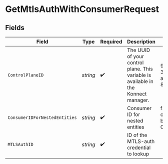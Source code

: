 # GetMtlsAuthWithConsumerRequest


## Fields

| Field                                                                              | Type                                                                               | Required                                                                           | Description                                                                        | Example                                                                            |
| ---------------------------------------------------------------------------------- | ---------------------------------------------------------------------------------- | ---------------------------------------------------------------------------------- | ---------------------------------------------------------------------------------- | ---------------------------------------------------------------------------------- |
| `ControlPlaneID`                                                                   | *string*                                                                           | :heavy_check_mark:                                                                 | The UUID of your control plane. This variable is available in the Konnect manager. | 9524ec7d-36d9-465d-a8c5-83a3c9390458                                               |
| `ConsumerIDForNestedEntities`                                                      | *string*                                                                           | :heavy_check_mark:                                                                 | Consumer ID for nested entities                                                    | f28acbfa-c866-4587-b688-0208ac24df21                                               |
| `MTLSAuthID`                                                                       | *string*                                                                           | :heavy_check_mark:                                                                 | ID of the MTLS-auth credential to lookup                                           |                                                                                    |